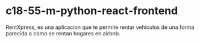 # c18-55-m-python-react-frontend
RentXpress, es una aplicacion que te permite rentar vehiculos de una forma parecida a como se rentan hogares en airbnb.
